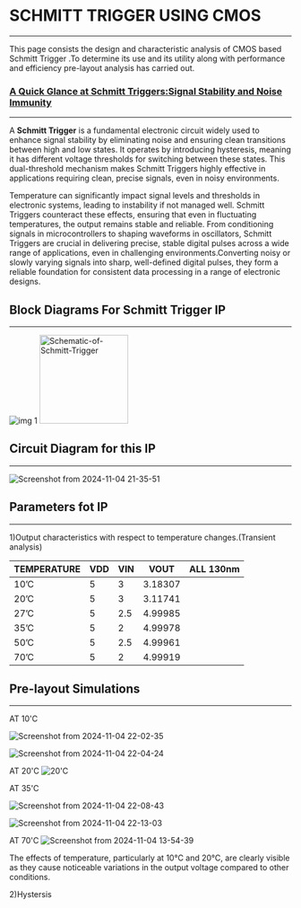 #  SCHMITT TRIGGER USING CMOS
____________________________________________________________________________________________________________________________________________
This page consists the design and characteristic analysis of CMOS based Schmitt Trigger .To determine its use and its utility along with performance and efficiency pre-layout analysis has carried out.




### [A Quick Glance at Schmitt Triggers:Signal Stability and Noise Immunity](https://github.com/YashEkhande04/SchmittTriggerCMOS/blob/3ddfea1bc86ae743b96d1ec74ad954aa366e7efd/DOCUMENTS/Yash%20K%20Ekhande%20Stage%201.pdf)
***
A **Schmitt Trigger** is a fundamental electronic circuit widely used to enhance signal stability by eliminating noise and ensuring clean transitions between high and low states. It operates by introducing hysteresis, meaning it has different voltage thresholds for switching between these states. This dual-threshold mechanism makes Schmitt Triggers highly effective in applications requiring clean, precise signals, even in noisy environments.

Temperature can significantly impact signal levels and thresholds in electronic systems, leading to instability if not managed well. Schmitt Triggers counteract these effects, ensuring that even in fluctuating temperatures, the output remains stable and reliable. From conditioning signals in microcontrollers to shaping waveforms in oscillators, Schmitt Triggers are crucial in delivering precise, stable digital pulses across a wide range of applications, even in challenging environments.Converting noisy or slowly varying signals into sharp, well-defined digital pulses, they form a reliable foundation for consistent data processing in a range of electronic designs.


## Block Diagrams For Schmitt Trigger IP

***

 
![img 1](https://github.com/user-attachments/assets/b727b649-ab09-42d4-bbd1-160d7d3bc04a)
<img width="158" alt="Schematic-of-Schmitt-Trigger" src="https://github.com/user-attachments/assets/f372a8e0-2a14-4b70-a12d-b04de61beece">



## Circuit Diagram for this IP

***
![Screenshot from 2024-11-04 21-35-51](https://github.com/user-attachments/assets/406c1604-1d69-4923-9ba5-7a261992bf88)


## Parameters fot IP

***
1)Output characteristics with respect to temperature changes.(Transient analysis) 

TEMPERATURE | VDD | VIN | VOUT | ALL 130nm
-- | -- | -- | -- | --
10’C | 5 | 3 | 3.18307
20’C | 5 | 3 | 3.11741
27’C | 5 | 2.5 | 4.99985
35’C | 5 | 2 | 4.99978
50’C | 5 | 2.5 | 4.99961
70’C | 5 | 2 | 4.99919



## Pre-layout Simulations

***
AT 10'C

![Screenshot from 2024-11-04 22-02-35](https://github.com/user-attachments/assets/f0831557-158e-401b-8b65-1a1c2dae90cf)

![Screenshot from 2024-11-04 22-04-24](https://github.com/user-attachments/assets/26650b11-49ce-433b-826e-f51f07cfe617)

AT 20'C
![20'C](https://github.com/user-attachments/assets/773bfbaf-fc8c-49c9-a1b6-42f11b5864eb)


AT 35'C


![Screenshot from 2024-11-04 22-08-43](https://github.com/user-attachments/assets/8dc9acad-466e-49cb-aeda-027a9959fab1)

![Screenshot from 2024-11-04 22-13-03](https://github.com/user-attachments/assets/5d26e7b9-164b-49e5-8125-e858526ff0b0)


AT 70'C
![Screenshot from 2024-11-04 13-54-39](https://github.com/user-attachments/assets/90f50512-99a9-4182-a2e3-2d3a02ec073a)

The effects of temperature, particularly at 10°C and 20°C, are clearly visible as they cause noticeable variations in the output voltage compared to other conditions.

2)Hystersis 








